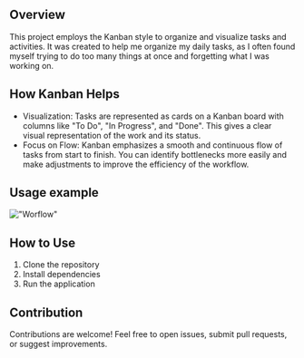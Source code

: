 
## Overview

This project employs the Kanban style to organize and visualize tasks and activities. It was created to help me organize my daily tasks, as I often found myself trying to do too many things at once and forgetting what I was working on.

## How Kanban Helps
- Visualization: Tasks are represented as cards on a Kanban board with columns like "To Do", "In Progress", and "Done". This gives a clear visual representation of the work and its status.
- Focus on Flow: Kanban emphasizes a smooth and continuous flow of tasks from start to finish. You can identify bottlenecks more easily and make adjustments to improve the efficiency of the workflow.

## Usage example
!["Worflow"](https://imgur.com/OTqdT0P.png)



## How to Use

1. Clone the repository
2. Install dependencies
3. Run the application

## Contribution

Contributions are welcome! Feel free to open issues, submit pull requests, or suggest improvements.


